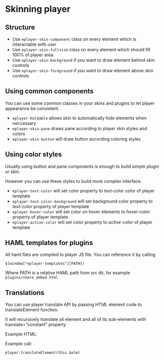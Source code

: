 # Skinning player

## Structure

* Use `eplayer-skin-component` class on every element which is interactable with user
* Use `eplayer-skin-fullsize` class on every element which should fill 100% of player area
* Use `eplayer-skin-background` if you want to draw element behind skin controls
* Use `eplayer-skin-foreground` if you want to draw element above skin controls

## Using common components

You can use some common classes in your skins and plugins to let player appearance be consistent.

* `eplayer-holdable` allows skin to automatically hide elements when neccessary
* `eplayer-skin-pane` draws pane according to player skin styles and colors
* `eplayer-skin-button` will draw button according coloring styles

## Using color styles

Usually using button and pane components is enough to build simple plugin or skin.

However you can use these styles to build more complex interface.

* `eplayer-text-color` will set color property to *text-color* color of player template
* `eplayer-text-color-background` will set background color property to *text-color* property of player template
* `eplayer-hover-color` will set color on hover elements to *hover-color* property of player template
* `eplayer-active-color` will set color property to *active-color* of player template 

## HAML templates for plugins

All haml files are compiled to player JS file. You can reference it by calling 

    $(window["eplayer-templates"][PATH])

Where PATH is a relative HAML path from src dir, for example `plugins/share_embed.html`

## Translations

You can use player translate API by passing HTML element code to translateElement function.

It will recursively translate all element and all of its sub-elements with translate="constant" property

Example HTML:

Example call:

    player.translateElement(this.$elm)


